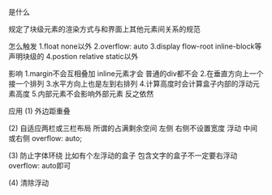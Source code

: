 是什么

规定了块级元素的渲染方式与和界面上其他元素间关系的规范

怎么触发
1.float none以外
2.overflow: auto
3.display flow-root inline-block等声明块级的
4.postion relative static以外

影响
1.margin不会互相叠加 inline元素才会 普通的div都不会
2.在垂直方向上一个接一个排列
3.水平方向上也是左到右排列 
4.计算高度时会计算盒子内部的浮动元素高度
5.内部元素不会影响外部元素 反之依然

应用
(1) 外边距重叠

(2) 自适应两栏或三栏布局  所谓的占满剩余空间  左侧 右侧不设置宽度 浮动 中间或右侧 overflow: auto;

(3) 防止字体环绕  比如有个左浮动的盒子 包含文字的盒子不一定要右浮动 overflow: auto即可

(4) 清除浮动